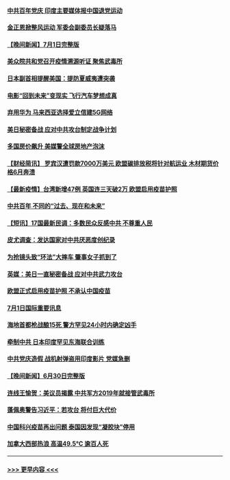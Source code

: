 #### [中共百年党庆 印度主要媒体报中国退党运动](../pages/prog202/a103156461.md?t=07021651) 
#### [金正恩掀整风运动 军委会副委员长疑落马](../pages/prog202/a103156454.md?t=07021651) 
#### [【晚间新闻】7月1日完整版](../pages/prog202/a103156340.md?t=07021651) 
#### [美众院共和党召开疫情溯源听证 聚焦武毒所](../pages/prog202/a103155272.md?t=07021651) 
#### [日本副首相提醒美国：提防夏威夷遭突袭](../pages/prog202/a103155797.md?t=07021651) 
#### [电影“回到未来”变现实 飞行汽车梦想成真](../pages/prog202/a103156179.md?t=07021651) 
#### [弃用华为 马来西亚选择爱立信建5G网络](../pages/prog202/a103156151.md?t=07021651) 
#### [美日秘密备战 应对中共攻台制定战争计划](../pages/prog202/a103156111.md?t=07021651) 
#### [多国房价飙升 美媒警全球房地产泡沫](../pages/prog202/a103155808.md?t=07021651) 
#### [【财经简讯】 罗宾汉遭罚款7000万美元 欧盟碳排放税将针对航运业 木材期货价格6月奔溃](../pages/prog202/a103156071.md?t=07021651) 
#### [【最新疫情】台湾新增47例  英国连三天破2万 欧盟启用疫苗护照](../pages/prog202/a103155946.md?t=07021651) 
#### [中共百年 不同的“过去、现在和未来”](../pages/prog202/a103155972.md?t=07021651) 
#### [【短讯】17国最新民调：多数民众反感中共 不尊重人民](../pages/prog202/a103155865.md?t=07021651) 
#### [皮尤调查：发达国家对中共厌恶度创纪录](../pages/prog202/a103155839.md?t=07021651) 
#### [为抢镜头致“环法”大摔车 肇事女子抓到了](../pages/prog202/a103155666.md?t=07021651) 
#### [英媒：美日一直秘密备战 应对中共武力攻台](../pages/prog202/a103155725.md?t=07021651) 
#### [欧盟正式启用疫苗护照 不承认中国疫苗](../pages/prog202/a103155681.md?t=07021651) 
#### [7月1日国际重要讯息](../pages/prog202/a103155709.md?t=07021651) 
#### [海地首都枪战酿15死 警方罕见24小时内确定凶手](../pages/prog202/a103155550.md?t=07021651) 
#### [牵制中共 日本印度罕见东海联合训练](../pages/prog202/a103155490.md?t=07021651) 
#### [中共党庆造假 战机射弹盗用印度影片 党媒急删](../pages/prog202/a103155497.md?t=07021651) 
#### [【晚间新闻】6月30日完整版](../pages/prog202/a103155480.md?t=07021651) 
#### [连线王愉贺：美议员揭露 中共军方2019年就接管武毒所](../pages/prog202/a103155434.md?t=07021651) 
#### [蓬佩奥警告习近平：若攻台 将付巨大代价](../pages/prog202/a103155310.md?t=07021651) 
#### [中国科兴疫苗再出问题 泰国因发现“凝胶块”停用](../pages/prog202/a103154901.md?t=07021651) 
#### [加拿大西部热浪 高温49.5°C 逾百人死](../pages/prog202/a103155022.md?t=07021651) 

----
#### [ >>> 更早内容 <<< ](../indexes/prog202-earlier.md)
